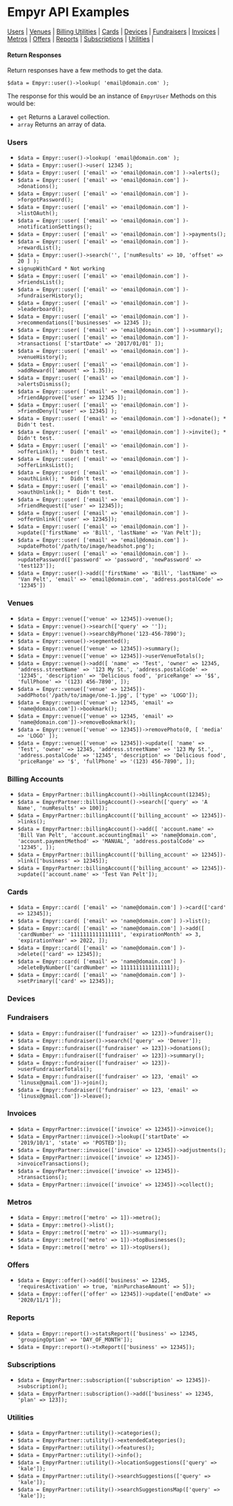 # Empyr API Examples

[Users](#users) | 
[Venues](#venues) | 
[Billing Utilities](#billing-accounts) |
[Cards](#cards) | 
[Devices](#devices) |
[Fundraisers](#fundraisers) |
[Invoices](#invoices) |
[Metros](#metros) |
[Offers](#offers) |
[Reports](#reports) |
[Subscriptions](#subscriptions) |
[Utilities](#utilities) |

#### Return Responses
Return responses have a few methods to get the data.

`$data = Empyr::user()->lookup( 'email@domain.com' );`

The response for this would be an instance of `EmpyrUser`
Methods on this would be:
* `get` Returns a Laravel collection.
* `array` Returns an array of data.


### Users
* `$data = Empyr::user()->lookup( 'email@domain.com' );`
* `$data = Empyr::user()->user( 12345 );`
* `$data = Empyr::user( ['email' => 'email@domain.com'] )->alerts();`
* `$data = Empyr::user( ['email' => 'email@domain.com'] )->donations();`
* `$data = Empyr::user( ['email' => 'email@domain.com'] )->forgotPassword();`
* `$data = Empyr::user( ['email' => 'email@domain.com'] )->listOAuth();`
* `$data = Empyr::user( ['email' => 'email@domain.com'] )->notificationSettings();`
* `$data = Empyr::user( ['email' => 'email@domain.com'] )->payments();`
* `$data = Empyr::user( ['email' => 'email@domain.com'] )->rewardList();`
* `$data = Empyr::user()->search('', ['numResults' => 10, 'offset' => 20 ] );`
* `signupWithCard * Not working`
* `$data = Empyr::user( ['email' => 'email@domain.com'] )->friendsList();`
* `$data = Empyr::user( ['email' => 'email@domain.com'] )->fundraiserHistory();`
* `$data = Empyr::user( ['email' => 'email@domain.com'] )->leaderboard();`
* `$data = Empyr::user( ['email' => 'email@domain.com'] )->recommendations(['businesses' => 12345 ]);`
* `$data = Empyr::user( ['email' => 'email@domain.com'] )->summary();`
* `$data = Empyr::user( ['email' => 'email@domain.com'] )->transactions( ['startDate' => '2017/01/01' ]);`
* `$data = Empyr::user( ['email' => 'email@domain.com'] )->venueHistory();`
* `$data = Empyr::user( ['email' => 'email@domain.com'] )->addReward(['amount' => 1.35]);`
* `$data = Empyr::user( ['email' => 'email@domain.com'] )->alertsDismiss();`
* `$data = Empyr::user( ['email' => 'email@domain.com'] )->friendApprove(['user' => 12345 ]);`
* `$data = Empyr::user( ['email' => 'email@domain.com'] )->friendDeny(['user' => 12345] );`
* `$data = Empyr::user( ['email' => 'email@domain.com'] )->donate(); *  Didn't test.`
* `$data = Empyr::user( ['email' => 'email@domain.com'] )->invite(); *  Didn't test.`
* `$data = Empyr::user( ['email' => 'email@domain.com'] )->offerLink(); *  Didn't test.`
* `$data = Empyr::user( ['email' => 'email@domain.com'] )->offerLinksList();`
* `$data = Empyr::user( ['email' => 'email@domain.com'] )->oauthLink(); *  Didn't test.`
* `$data = Empyr::user( ['email' => 'email@domain.com'] )->oauthUnlink(); *  Didn't test.`
* `$data = Empyr::user( ['email' => 'email@domain.com'] )->friendRequest(['user' => 12345]);`
* `$data = Empyr::user( ['email' => 'email@domain.com'] )->offerUnlink(['user' => 12345]);`
* `$data = Empyr::user( ['email' => 'email@domain.com'] )->update(['firstName' => 'Bill', 'lastName' => 'Van Pelt']);`
* `$data = Empyr::user( ['email' => 'email@domain.com'] )->updatePhoto('/path/to/image/headshot.png');`
* `$data = Empyr::user( ['email' => 'email@domain.com'] )->updatePassword(['password' => 'password', 'newPassword' => 'test123']);`
* `$data = Empyr::user()->add(['firstName' => 'Bill', 'lastName' => 'Van Pelt', 'email' => 'email@domain.com', 'address.postalCode' => '12345'])`

### Venues
* `$data = Empyr::venue(['venue' => 12345])->venue();`
* `$data = Empyr::venue()->search(['query' => '']);`
* `$data = Empyr::venue()->searchByPhone('123-456-7890');`
* `$data = Empyr::venue()->segmented();`
* `$data = Empyr::venue(['venue' => 12345])->summary();`
* `$data = Empyr::venue(['venue' => 12345])->userVenueTotals();`
* `$data = Empyr::venue()->add([
'name' => 'Test',
'owner' => 12345,
'address.streetName' => '123 My St.',
'address.postalCode' => '12345',
'description' => 'Delicious food',
'priceRange' => '$$',
'fullPhone' => '(123) 456-7890',
]);`
* `$data = Empyr::venue(['venue' => 12345])->addPhoto('/path/to/image/one-1.jpg', ['type' => 'LOGO']);`
* `$data = Empyr::venue(['venue' => 12345, 'email' => 'name@domain.com'])->bookmark();`
* `$data = Empyr::venue(['venue' => 12345, 'email' => 'name@domain.com'])->removeBookmark();`
* `$data = Empyr::venue(['venue' => 12345])->removePhoto(0, [ 'media' => 'LOGO' ]);`
* `$data = Empyr::venue(['venue' => 12345])->update([
'name' => 'Test',
'owner' => 12345,
'address.streetName' => '123 My St.',
'address.postalCode' => '12345',
'description' => 'Delicious food',
'priceRange' => '$',
'fullPhone' => '(123) 456-7890',
]);`

### Billing Accounts
* `$data = EmpyrPartner::billingAccount()->billingAccount(12345);`
* `$data = EmpyrPartner::billingAccount()->search(['query' => 'A Name', 'numResults' => 100]);`
* `$data = EmpyrPartner::billingAccount(['billing_account' => 12345])->links();`
* `$data = EmpyrPartner::billingAccount()->add([
    'account.name' => 'Bill Van Pelt',
    'account.accountingEmail' => 'name@domain.com',
    'account.paymentMethod' => 'MANUAL',
    'address.postalCode' => '12345',
]);`
* `$data = EmpyrPartner::billingAccount(['billing_account' => 12345])->link(['business' => 12345]);`
* `$data = EmpyrPartner::billingAccount(['billing_account' => 12345])->update(['account.name' => 'Test Van Pelt']);`

### Cards
* `$data = Empyr::card( ['email' => 'name@domain.com'] )->card(['card' => 12345]);`
* `$data = Empyr::card( ['email' => 'name@domain.com'] )->list();`
* `$data = Empyr::card( ['email' => 'name@domain.com'] )->add([
'cardNumber' => '1111111111111111',
'expirationMonth' => 3,
'expirationYear' => 2022,
]);`
* `$data = Empyr::card( ['email' => 'name@domain.com'] )->delete(['card' => 12345]);`
* `$data = Empyr::card( ['email' => 'name@domain.com'] )->deleteByNumber(['cardNumber' => 1111111111111111]);`
* `$data = Empyr::card( ['email' => 'name@domain.com'] )->setPrimary(['card' => 12345]);`

### Devices

### Fundraisers
* `$data = Empyr::fundraiser(['fundraiser' => 123])->fundraiser();`
* `$data = Empyr::fundraiser()->search(['query' => 'Denver']);`
* `$data = Empyr::fundraiser(['fundraiser' => 123])->donations();`
* `$data = Empyr::fundraiser(['fundraiser' => 123])->summary();`
* `$data = Empyr::fundraiser(['fundraiser' => 123])->userFundraiserTotals();`
* `$data = Empyr::fundraiser(['fundraiser' => 123, 'email' => 'linusx@gmail.com'])->join();`
* `$data = Empyr::fundraiser(['fundraiser' => 123, 'email' => 'linusx@gmail.com'])->leave();`

### Invoices
* `$data = EmpyrPartner::invoice(['invoice' => 12345])->invoice();`
* `$data = EmpyrPartner::invoice()->lookup(['startDate' => '2019/10/1', 'state' => 'POSTED']);`
* `$data = EmpyrPartner::invoice(['invoice' => 12345])->adjustments();`
* `$data = EmpyrPartner::invoice(['invoice' => 12345])->invoiceTransactions();`
* `$data = EmpyrPartner::invoice(['invoice' => 12345])->transactions();`
* `$data = EmpyrPartner::invoice(['invoice' => 12345])->collect();`

### Metros
* `$data = Empyr::metro(['metro' => 1])->metro();`
* `$data = Empyr::metro()->list();`
* `$data = Empyr::metro(['metro' => 1])->summary();`
* `$data = Empyr::metro(['metro' => 1])->topBusinesses();`
* `$data = Empyr::metro(['metro' => 1])->topUsers();`

### Offers
* `$data = Empyr::offer()->add(['business' => 12345, 'requiresActivation' => true, 'minPurchaseAmount' => 5]);`
* `$data = Empyr::offer(['offer' => 12345])->update(['endDate' => '2020/11/1']);`

### Reports
* `$data = Empyr::report()->statsReport(['business' => 12345, 'groupingOption' => 'DAY_OF_MONTH']);`
* `$data = Empyr::report()->txReport(['business' => 12345]);`

### Subscriptions
* `$data = EmpyrPartner::subscription(['subscription' => 12345])->subscription();`
* `$data = EmpyrPartner::subscription()->add(['business' => 12345, 'plan' => 123]);`

### Utilities
* `$data = EmpyrPartner::utility()->categories();`
* `$data = EmpyrPartner::utility()->extendedCategories();`
* `$data = EmpyrPartner::utility()->features();`
* `$data = EmpyrPartner::utility()->info();`
* `$data = EmpyrPartner::utility()->locationSuggestions(['query' => 'kale']);`
* `$data = EmpyrPartner::utility()->searchSuggestions(['query' => 'kale']);`
* `$data = EmpyrPartner::utility()->searchSuggestionsMap(['query' => 'kale']);`
